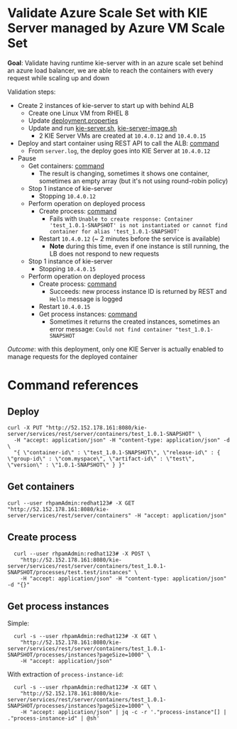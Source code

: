 # Validate Azure Scale Set with KIE Server managed by Azure VM Scale Set
**Goal**: Validate having runtime kie-server with in an azure scale set behind an azure load balancer, we are able to 
reach the containers with every request while scaling up and down

Validation steps:  
* Create 2 instances of kie-server to start up with behind ALB
  * Create one Linux VM from RHEL 8
  * Update [deployment.properties](./deployment.properties)
  * Update and run [kie-server.sh](./kie-server.sh), [kie-server-image.sh](./kie-server-image.sh)
    * 2 KIE Server VMs are created at `10.4.0.12` and `10.4.0.15`
* Deploy and start container using REST API to call the ALB: [command](#deploy)
  * From `server.log`, the deploy goes into KIE Server at `10.4.0.12`
* Pause
  * Get containers: [command](#get-containers)
    * The result is changing, sometimes it shows one container, sometimes an empty array (but it's not using round-robin policy)
  * Stop 1 instance of kie-server
    * Stopping `10.4.0.12`
  * Perform operation on deployed process
    * Create process: [command](#create-process)
      * Fails with `Unable to create response: Container 'test_1.0.1-SNAPSHOT' is not instantiated or cannot find 
      container for alias 'test_1.0.1-SNAPSHOT'`
    * Restart `10.4.0.12` (~ 2 minutes before the service is available)
      * **Note** during this time, even if one instance is still running, the LB does not respond to new requests
  * Stop 1 instance of kie-server
    * Stopping `10.4.0.15`
  * Perform operation on deployed process
      * Create process: [command](#create-process)
          * Succeeds: new process instance ID is returned by REST and `Hello` message is logged
      * Restart `10.4.0.15`
      * Get process instances: [command](#get-process-instances)
        * Sometimes it returns the created instances, sometimes an error message: `Could not find container "test_1.0.1-SNAPSHOT`

*Outcome*: with this deployment, only one KIE Server is actually enabled to manage requests for the deployed container 

# Command references   
## Deploy
```shell
curl -X PUT "http://52.152.178.161:8080/kie-server/services/rest/server/containers/test_1.0.1-SNAPSHOT" \
  -H "accept: application/json" -H "content-type: application/json" -d \
  "{ \"container-id\" : \"test_1.0.1-SNAPSHOT\", \"release-id\" : { \"group-id\" : \"com.myspace\", \"artifact-id\" : \"test\", \"version\" : \"1.0.1-SNAPSHOT\" } }"
```
## Get containers
```shell
curl --user rhpamAdmin:redhat123# -X GET "http://52.152.178.161:8080/kie-server/services/rest/server/containers" -H "accept: application/json"
```
## Create process
```shell
  curl --user rhpamAdmin:redhat123# -X POST \
    "http://52.152.178.161:8080/kie-server/services/rest/server/containers/test_1.0.1-SNAPSHOT/processes/test.test/instances" \
    -H "accept: application/json" -H "content-type: application/json" -d "{}"
```
## Get process instances
Simple:
```shell
  curl -s --user rhpamAdmin:redhat123# -X GET \
    "http://52.152.178.161:8080/kie-server/services/rest/server/containers/test_1.0.1-SNAPSHOT/processes/instances?pageSize=1000" \
    -H "accept: application/json"
```
With extraction of `process-instance-id`:
```shell
  curl -s --user rhpamAdmin:redhat123# -X GET \
    "http://52.152.178.161:8080/kie-server/services/rest/server/containers/test_1.0.1-SNAPSHOT/processes/instances?pageSize=1000" \
    -H "accept: application/json" | jq -c -r '."process-instance"[] | ."process-instance-id" | @sh'
```